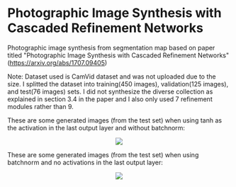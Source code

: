 # Photographic Image Synthesis with Cascaded Refinement Networks
Photographic image synthesis from segmentation map based on paper titled "Photographic Image Synthesis with Cascaded Refinement Networks" (https://arxiv.org/abs/1707.09405)

Note: Dataset used is CamVid dataset and was not uploaded due to the size. I splitted the dataset into training(450 images), validation(125 images), and test(76 images) sets. I  did not synthesize the diverse collection as explained in section 3.4 in the paper and I also only used 7 refinement modules rather than 9.

These are some generated images (from the test set) when using tanh as the activation in the last output layer and without batchnorm:

<p align="center">
  <img src="https://github.com/rrwiyatn/deeplearning-ai/blob/master/photo_image_synthesis_CRN/results/no_batchnorm.png">
</p>

These are some generated images (from the test set) when using batchnorm and no activations in the last output layer:

<p align="center">
  <img src="https://github.com/rrwiyatn/deeplearning-ai/blob/master/photo_image_synthesis_CRN/results/with_batchnorm.png">
</p>
